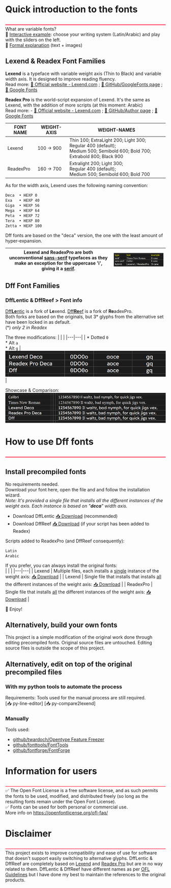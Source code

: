 # Quick introduction to the fonts
![Purple line](DffAssets/imgs-for-docs/svg--900x05--c--ff5975.svg)<br>
What are variable fonts? <br>
     🔗 [Interactive example](https://fonts.google.com/specimen/Readex+Pro/tester): choose your writing system (Latin/Arabic) and play with the sliders on the left.<br>
     🔗 [Formal explanation](https://fonts.google.com/knowledge/introducing_type/introducing_variable_fonts) (text + images)

## Lexend & Readex Font Families
**Lexend** is a typeface with variable weight axis (Thin to Black) and variable width axis. It is designed to improve reading fluency. <br>
Read more: [🔗 Official website - Lexend.com](https://www.lexend.com/) ; [🔗 GitHub/GoogleFonts page](https://github.com/googlefonts/lexend) ; [🔗 Google Fonts](https://fonts.google.com/specimen/Lexend)

**Readex Pro** is the world-script expansion of Lexend. It's the same as Lexend, with the addition of more scripts (at this moment: Arabic) <br>
Read more: - [🔗 Official website - Lexend.com](https://www.lexend.com/) ; [🔗 GitHub/Author page](https://github.com/ThomasJockin/readexpro) ; [🔗 Google Fonts](https://fonts.google.com/specimen/Readex+Pro)

| FONT NAME | WEIGHT-AXIS | WEIGHT-NAMES | 
|---|---|---|
| Lexend | 100 → 900 | Thin 100; ExtraLight 200; Light 300; <br>Regular 400 (default);<br>Medium 500; Semibold 600; Bold 700; Extrabold 800; Black 900 |
| ReadexPro | 160 → 700 | Extralight 200; Light 300; <br>Regular 400 (default); <br>Medium 500; Semibold 600; Bold 700 |

As for the width axis, Lexend uses the following naming convention: <br>
```
Deca  • HEXP 0
Exa   • HEXP 40
Giga  • HEXP 56
Mega  • HEXP 64
Peta  • HEXP 72
Tera  • HEXP 80
Zetta • HEXP 100
```
Dff fonts are based on the "deca" version, the one with the least amount of hyper-expansion. <br>

| Lexend and ReadexPro are both unconventional [sans-serif](https://en.wikipedia.org/wiki/Sans-serif) typefaces as they make an exception for the uppercase 'i', giving it a [serif](https://en.wikipedia.org/wiki/Serif). | ![Serif explanation](DffAssets/images/serif-explanation.png) |
|---|---|

## Dff Font Families
### DffLentic & DffReef > Font info
[Dff**Le**ntic](https://github.com/horseDeveloper/DffLentic) is a fork of **Le**xend. [Dff**Re**ef](https://github.com/horseDeveloper/DffReef) is a fork of **Re**adexPro. <br>
Both forks are based on the originals, but 3* glyphs from the alternative set have been locked in as default. <br>
(*) _only 2 in Readex_

The three modifications:
| | |
|---|---|
| * Dotted `0`<br>* Alt `a`<br>* Alt `g` | ![Differences between Lexend and Dff](DffAssets/images/Lexend-Readex-Dff-differences.png) |

Showcase & Comparison:
![Full comparison](DffAssets/images/full-comparison.png)


# How to use Dff fonts
![Purple line](DffAssets/imgs-for-docs/svg--900x05--c--ff5975.svg)<br>
## Install precompiled fonts
No requirements needed. <br>
Download your font here, open the file and and follow the installation wizard. <br>
_Note: It's provided a single file that installs all the different instances of the weight axis. Each instance is based on "**deca**" width axis._
  * Download DffLentic [📥 Download](https://github.com/horseDeveloper/DffLentic/tree/main/DffFonts) (recommended) <br>
  * Download DffReef [📥 Download](https://github.com/horseDeveloper/DffReef/tree/master/DffFonts) (if your script has been added to Readex)

Scripts added to ReadexPro (and DffReef consequently): 
```
Latin
Arabic
```

If you prefer, you can always install the original fonts:<br>
| | |
|---|---|
| Lexend | Multiple files, each installs a <ins>single</ins> instance of the weight axis: [📥 Download](https://github.com/googlefonts/lexend/tree/main/fonts) |
| Lexend | Single file that installs that installs <ins>all</ins> the different instances of the weight axis: [📥 Download](https://github.com/googlefonts/lexend/tree/main/fonts/lexend/variable) |
| ReadexPro | Single file that installs <ins>all</ins> the different instances of the weight axis: [📥 Download](https://github.com/ThomasJockin/readexpro/tree/master/fonts/variable) |

🎉 Enjoy!

## Alternatively, build your own fonts
This project is a simple modification of the original work done through editing precompiled fonts. Original source files are untouched. Editing source files is outside the scope of this project.

## Alternatively, edit on top of the original precompiled files
### With my python tools to automate the process
Requirements: Tools used for the manual process are still required.<br>
[📥 py-line-editor]
[📥 py-compare2lexend]

### Manually
Tools used:
* [github/twardoch/Opentype Feature Freezer](https://github.com/twardoch/fonttools-opentype-feature-freezer)
* [github/fonttools/FontTools](https://github.com/fonttools/fonttools)
* [github/fontforge/FontForge](https://github.com/fontforge/fontforge)

# Information for users
![Purple line](DffAssets/imgs-for-docs/svg--900x05--c--ff5975.svg)<br>
✅ The Open Font License is a free software license, and as such permits the fonts to be used, modified, and distributed freely (so long as the resulting fonts remain under the Open Font License).<br>
✅ Fonts can be used for both personal or commercial use.<br>
More info on https://openfontlicense.org/ofl-faq/

# Disclaimer
![Purple line](DffAssets/imgs-for-docs/svg--900x05--c--ff5975.svg)<br>
This project exists to improve compatibility and ease of use for software that doesn't support easily switching to alternative glyphs. DffLentic & DffReef are completely based on [Lexend](https://www.lexend.com/) and [Readex Pro](https://github.com/ThomasJockin/readexpro) but are in no way related to them. DffLentic & DffReef have different names as per [OFL Guidelines](https://openfontlicense.org/how-to-modify-ofl-fonts/) but I have done my best to maintain the references to the original products.
